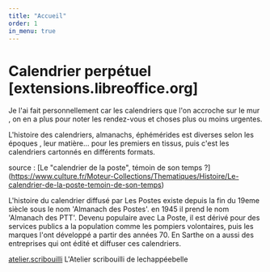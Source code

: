 ```yaml
---
title: "Accueil"
order: 1
in_menu: true
---
```

# Calendrier perpétuel [extensions.libreoffice.org]

Je l'ai fait personnellement car les calendriers que l'on accroche sur le mur , on en a plus
pour noter les rendez-vous et choses plus ou moins urgentes.

L'histoire des calendriers, almanachs, éphémérides est diverses selon les époques , leur matière... 
pour les premiers en tissus, puis c'est les calendriers cartonnés en différents formats.

source :
[Le "calendrier de la poste", témoin de son temps ?] (https://www.culture.fr/Moteur-Collections/Thematiques/Histoire/Le-calendrier-de-la-poste-temoin-de-son-temps)
 
L'histoire du calendrier diffusé par Les Postes existe depuis la fin du 19eme siècle sous le nom 'Almanach des Postes'. en 1945 il prend le nom 'Almanach des PTT'. 
Devenu populaire avec La Poste, il est dérivé pour des services publics a la population comme les pompiers volontaires, puis les marques l'ont développé a partir des années 70. 
En Sarthe on a aussi des entreprises qui ont édité et diffuser ces calendriers.

[atelier.scribouilli](https://atelier.scribouilli.org/)
L'Atelier scribouilli de lechappéebelle 